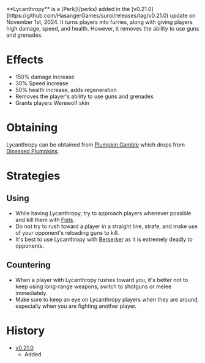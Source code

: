 <Event />
**Lycanthropy** is a [Perk](/perks) added in the [v0.21.0](https://github.com/HasangerGames/suroi/releases/tag/v0.21.0) update on November 1st, 2024. It turns players into furries, along with giving players high damage, speed, and health. However, it removes the ability to use guns and grenades.

# Effects
- 150% damage increase
- 30% Speed increase
- 50% health increase, adds regeneration
- Removes the player's ability to use guns and grenades
- Grants players Werewolf skin

# Obtaining
Lycanthropy can be obtained from [Plumpkin Gamble](/perks/lets_go_gambling) which drops from [Diseased Plumpkins](/obstacles/diseased_plumpkin).

# Strategies
## Using
- While having Lycanthropy, try to approach players whenever possible and kill them with [Fists](/weapons/melee/fists).
- Do not try to rush toward a player in a straight line, strafe, and make use of your opponent's reloading guns to kill.
- It's best to use Lycanthropy with [Berserker](/perks/stark_melee_gauntlet) as it is extremely deadly to opponents.

## Countering
- When a player with Lycanthropy rushes toward you, it's better not to keep using long-range weapons, switch to shotguns or melee immediately.
- Make sure to keep an eye on Lycanthropy players when they are around, especially when you are fighting another player.

# History
- [v0.21.0](https://github.com/HasangerGames/suroi/releases/tag/v0.20.0)
  - Added
